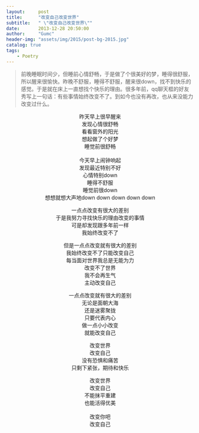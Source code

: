 ```yaml
---
layout:     post
title:      "改变自己改变世界"
subtitle:   " \"改变自己改变世界\""
date:       2013-12-28 20:50:00
author:     "Gumc"
header-img: "assets/img/2015/post-bg-2015.jpg"
catalog: true
tags:
    - Poetry
---
```

> 前晚睡眠时间少，但睡前心情舒畅，于是做了个很美好的梦，睡得很舒服，所以醒来很愉快。昨晚不舒服，睡得不舒服，醒来很down，找不到快乐的感觉。于是就在床上一直想找个快乐的理由。很多年前，qq聊天框的好友秀写上一句话：有些事情始终改变不了。到如今也没有再改，也从来没能力改变过什么。

<center>

昨天早上很早醒来  <br/>
发现心情很舒畅  <br/>
看看窗外的阳光  <br/>
想起做了个好梦  <br/>
睡觉前很舒畅   <br/>
  <br/>
今天早上闹钟响起   <br/>
发现最近特别不好   <br/>
心情特别down  <br/>
睡得不舒服  <br/>
睡觉前很down  <br/>
想想就想大声地down down down down down  <br/>

一点点改变有很大的差别  <br/>
于是我努力寻找快乐的理由改变的事情  <br/>
可是却发现跟多年前一样  <br/>
我始终改变不了  <br/>

但是一点点改变就有很大的差别  <br/>
我始终改变不了只能改变自己  <br/>
每当面对世界我总是无能为力  <br/>
改变不了世界  <br/>
我不会再生气  <br/>
主动改变自己  <br/>

 一点点改变就有很大的差别  <br/>
无论是面朝大海  <br/>
还是迷雾聚拢  <br/>
只要代表内心  <br/>
做一点小小改变  <br/>
就能改变自己  <br/>

改变世界  <br/>
改变自己  <br/>
没有恐惧和痛苦  <br/>
只剩下紧张，期待和快乐  <br/>

改变世界  <br/>
改变自己  <br/>
不能抹平重建  <br/>
也能活得优美  <br/>
  <br/>
改变你吧  <br/>
改变自己  <br/>

</center>
